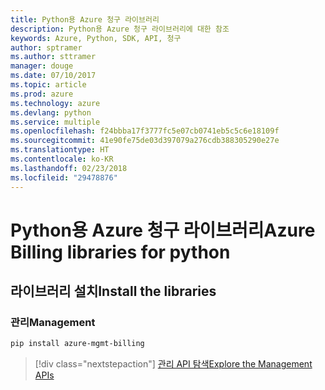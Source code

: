 ```yaml
---
title: Python용 Azure 청구 라이브러리
description: Python용 Azure 청구 라이브러리에 대한 참조
keywords: Azure, Python, SDK, API, 청구
author: sptramer
ms.author: sttramer
manager: douge
ms.date: 07/10/2017
ms.topic: article
ms.prod: azure
ms.technology: azure
ms.devlang: python
ms.service: multiple
ms.openlocfilehash: f24bbba17f3777fc5e07cb0741eb5c5c6e18109f
ms.sourcegitcommit: 41e90fe75de03d397079a276cdb388305290e27e
ms.translationtype: HT
ms.contentlocale: ko-KR
ms.lasthandoff: 02/23/2018
ms.locfileid: "29478876"
---
```

# <a name="azure-billing-libraries-for-python"></a><span data-ttu-id="9114d-104">Python용 Azure 청구 라이브러리</span><span class="sxs-lookup"><span data-stu-id="9114d-104">Azure Billing libraries for python</span></span>

## <a name="install-the-libraries"></a><span data-ttu-id="9114d-105">라이브러리 설치</span><span class="sxs-lookup"><span data-stu-id="9114d-105">Install the libraries</span></span>


### <a name="management"></a><span data-ttu-id="9114d-106">관리</span><span class="sxs-lookup"><span data-stu-id="9114d-106">Management</span></span>

```bash
pip install azure-mgmt-billing
```
> [!div class="nextstepaction"]
> [<span data-ttu-id="9114d-107">관리 API 탐색</span><span class="sxs-lookup"><span data-stu-id="9114d-107">Explore the Management APIs</span></span>](/python/api/overview/azure/billing/management)